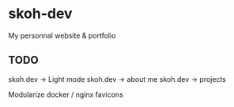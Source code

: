 # skoh-dev
My personnal website & portfolio  

## TODO

skoh.dev -> Light mode
skoh.dev -> about me
skoh.dev -> projects

Modularize docker / nginx
favicons

